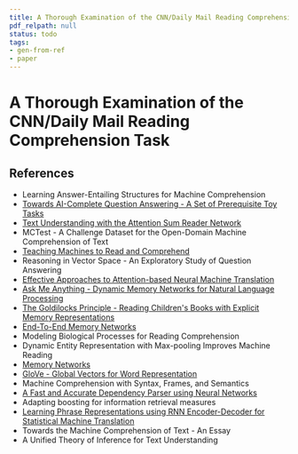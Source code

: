 ```yaml
---
title: A Thorough Examination of the CNN/Daily Mail Reading Comprehension Task
pdf_relpath: null
status: todo
tags:
- gen-from-ref
- paper
---
```


# A Thorough Examination of the CNN/Daily Mail Reading Comprehension Task

## References

- Learning Answer-Entailing Structures for Machine Comprehension
- [Towards AI-Complete Question Answering - A Set of Prerequisite Toy Tasks](./towards-ai-complete-question-answering-a-set-of-prerequisite-toy-tasks.md)
- [Text Understanding with the Attention Sum Reader Network](./text-understanding-with-the-attention-sum-reader-network.md)
- MCTest - A Challenge Dataset for the Open-Domain Machine Comprehension of Text
- [Teaching Machines to Read and Comprehend](./teaching-machines-to-read-and-comprehend.md)
- Reasoning in Vector Space - An Exploratory Study of Question Answering
- [Effective Approaches to Attention-based Neural Machine Translation](./effective-approaches-to-attention-based-neural-machine-translation.md)
- [Ask Me Anything - Dynamic Memory Networks for Natural Language Processing](./ask-me-anything-dynamic-memory-networks-for-natural-language-processing.md)
- [The Goldilocks Principle - Reading Children's Books with Explicit Memory Representations](./the-goldilocks-principle-reading-children-s-books-with-explicit-memory-representations.md)
- [End-To-End Memory Networks](./end-to-end-memory-networks.md)
- Modeling Biological Processes for Reading Comprehension
- Dynamic Entity Representation with Max-pooling Improves Machine Reading
- [Memory Networks](./memory-networks.md)
- [GloVe - Global Vectors for Word Representation](./glove-global-vectors-for-word-representation.md)
- Machine Comprehension with Syntax, Frames, and Semantics
- [A Fast and Accurate Dependency Parser using Neural Networks](./a-fast-and-accurate-dependency-parser-using-neural-networks.md)
- Adapting boosting for information retrieval measures
- [Learning Phrase Representations using RNN Encoder-Decoder for Statistical Machine Translation](./learning-phrase-representations-using-rnn-encoder-decoder-for-statistical-machine-translation.md)
- Towards the Machine Comprehension of Text - An Essay
- A Unified Theory of Inference for Text Understanding
